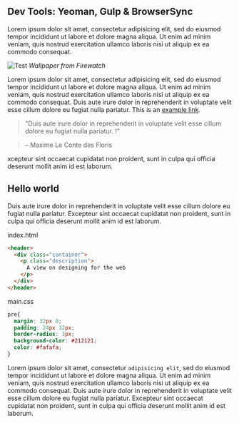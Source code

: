 ## Dev Tools: Yeoman, Gulp & BrowserSync

Lorem ipsum dolor sit amet, consectetur adipisicing elit, sed do eiusmod tempor incididunt ut labore et dolore magna aliqua. Ut enim ad minim veniam, quis nostrud exercitation ullamco laboris nisi ut aliquip ex ea commodo consequat.

![Test](http://wallpapers.wallhaven.cc/wallpapers/full/wallhaven-3590.jpg "Firewatch") _Wallpaper from Firewatch_

Lorem ipsum dolor sit amet, consectetur adipisicing elit, sed do eiusmod tempor incididunt ut labore et dolore magna aliqua. Ut enim ad minim veniam, quis nostrud exercitation ullamco laboris nisi ut aliquip ex ea commodo consequat. Duis aute irure dolor in reprehenderit in voluptate velit esse cillum dolore eu fugiat nulla pariatur. This is an [example link](http://example.com/).

> "Duis aute irure dolor in reprehenderit in voluptate velit esse cillum dolore eu fugiat nulla pariatur. !"

> – Maxime Le Conte des Floris

xcepteur sint occaecat cupidatat non proident, sunt in culpa qui officia deserunt mollit anim id est laborum.

## Hello world

Duis aute irure dolor in reprehenderit in voluptate velit esse cillum dolore eu fugiat nulla pariatur. Excepteur sint occaecat cupidatat non proident, sunt in culpa qui officia deserunt mollit anim id est laborum.

index.html

```html
<header>
  <div class="container">
    <p class="description">
      A view on designing for the web
    </p>
  </div>
</header>
```

main.css

```css
pre{
  margin: 32px 0;
  padding: 24px 32px;
  border-radius: 3px;
  background-color: #212121;
  color: #fafafa;
}
```

Lorem ipsum dolor sit amet, consectetur `adipisicing elit`, sed do eiusmod tempor incididunt ut labore et dolore magna aliqua. Ut enim ad minim veniam, quis nostrud exercitation ullamco laboris nisi ut aliquip ex ea commodo consequat. Duis aute irure dolor in reprehenderit in voluptate velit esse cillum dolore eu fugiat nulla pariatur. Excepteur sint occaecat cupidatat non proident, sunt in culpa qui officia deserunt mollit anim id est laborum.
